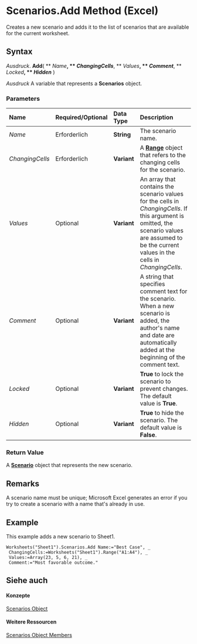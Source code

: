 
# Scenarios.Add Method (Excel)

Creates a new scenario and adds it to the list of scenarios that are available for the current worksheet.


## Syntax

 _Ausdruck_. **Add**( ** _Name_**, ** _ChangingCells_**, ** _Values_**, ** _Comment_**, ** _Locked_**, ** _Hidden_** )

 _Ausdruck_ A variable that represents a **Scenarios** object.


### Parameters



|**Name**|**Required/Optional**|**Data Type**|**Description**|
|:-----|:-----|:-----|:-----|
| _Name_|Erforderlich|**String**|The scenario name.|
| _ChangingCells_|Erforderlich|**Variant**|A  **[Range](b8207778-0dcc-4570-1234-f130532cc8cd.md)** object that refers to the changing cells for the scenario.|
| _Values_|Optional|**Variant**|An array that contains the scenario values for the cells in  _ChangingCells_. If this argument is omitted, the scenario values are assumed to be the current values in the cells in _ChangingCells_.|
| _Comment_|Optional|**Variant**|A string that specifies comment text for the scenario. When a new scenario is added, the author's name and date are automatically added at the beginning of the comment text.|
| _Locked_|Optional|**Variant**|**True** to lock the scenario to prevent changes. The default value is **True**.|
| _Hidden_|Optional|**Variant**|**True** to hide the scenario. The default value is **False**.|

### Return Value

A  **[Scenario](edd1c4f4-12b1-0d9f-f4aa-dd66278ba891.md)** object that represents the new scenario.


## Remarks

A scenario name must be unique; Microsoft Excel generates an error if you try to create a scenario with a name that's already in use.


## Example

This example adds a new scenario to Sheet1.


```
Worksheets("Sheet1").Scenarios.Add Name:="Best Case", _ 
 ChangingCells:=Worksheets("Sheet1").Range("A1:A4"), _ 
 Values:=Array(23, 5, 6, 21), _ 
 Comment:="Most favorable outcome."
```


## Siehe auch


#### Konzepte


[Scenarios Object](90d6ff4b-f329-a04c-040e-a39bb501a58b.md)
#### Weitere Ressourcen


[Scenarios Object Members](http://msdn.microsoft.com/library/bd1cf3ad-3916-286e-9a22-ca2c92255c30%28Office.15%29.aspx)